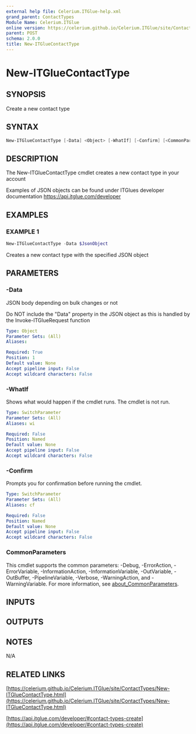 ```yaml
---
external help file: Celerium.ITGlue-help.xml
grand_parent: ContactTypes
Module Name: Celerium.ITGlue
online version: https://celerium.github.io/Celerium.ITGlue/site/ContactTypes/New-ITGlueContactType.html
parent: POST
schema: 2.0.0
title: New-ITGlueContactType
---
```


# New-ITGlueContactType

## SYNOPSIS
Create a new contact type

## SYNTAX

```powershell
New-ITGlueContactType [-Data] <Object> [-WhatIf] [-Confirm] [<CommonParameters>]
```

## DESCRIPTION
The New-ITGlueContactType cmdlet creates a new contact type in
your account

Examples of JSON objects can be found under ITGlues developer documentation
    https://api.itglue.com/developer

## EXAMPLES

### EXAMPLE 1
```powershell
New-ITGlueContactType -Data $JsonObject
```

Creates a new contact type with the specified JSON object

## PARAMETERS

### -Data
JSON body depending on bulk changes or not

Do NOT include the "Data" property in the JSON object as this is handled
by the Invoke-ITGlueRequest function

```yaml
Type: Object
Parameter Sets: (All)
Aliases:

Required: True
Position: 1
Default value: None
Accept pipeline input: False
Accept wildcard characters: False
```

### -WhatIf
Shows what would happen if the cmdlet runs.
The cmdlet is not run.

```yaml
Type: SwitchParameter
Parameter Sets: (All)
Aliases: wi

Required: False
Position: Named
Default value: None
Accept pipeline input: False
Accept wildcard characters: False
```

### -Confirm
Prompts you for confirmation before running the cmdlet.

```yaml
Type: SwitchParameter
Parameter Sets: (All)
Aliases: cf

Required: False
Position: Named
Default value: None
Accept pipeline input: False
Accept wildcard characters: False
```

### CommonParameters
This cmdlet supports the common parameters: -Debug, -ErrorAction, -ErrorVariable, -InformationAction, -InformationVariable, -OutVariable, -OutBuffer, -PipelineVariable, -Verbose, -WarningAction, and -WarningVariable. For more information, see [about_CommonParameters](http://go.microsoft.com/fwlink/?LinkID=113216).

## INPUTS

## OUTPUTS

## NOTES
N/A

## RELATED LINKS

[https://celerium.github.io/Celerium.ITGlue/site/ContactTypes/New-ITGlueContactType.html](https://celerium.github.io/Celerium.ITGlue/site/ContactTypes/New-ITGlueContactType.html)

[https://api.itglue.com/developer/#contact-types-create](https://api.itglue.com/developer/#contact-types-create)

